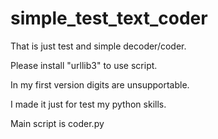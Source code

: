 # simple_test_text_coder
That is just test and simple decoder/coder.

Please install "urllib3" to use script.

In my first version digits are unsupportable.

I made it just for test my python skills.

Main script is coder.py
